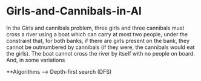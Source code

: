 # Girls-and-Cannibals-in-AI

In the Girls and cannibals problem, three girls and three cannibals must cross a 
river using a boat which can carry at most two people, under the constraint 
that, for both banks, if there are girls present on the bank, they cannot be 
outnumbered by cannibals (if they were, the cannibals would eat the girls). 
The boat cannot cross the river by itself with no people on board. And, in some 
variations

**Algorithms --> Depth-first search (DFS)

